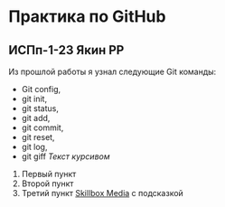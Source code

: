 # Практика по GitHub
## ИСПп-1-23 Якин РР
Из прошлой работы я узнал следующие Git команды: 
* Git config, 
* git init, 
* git status, 
* git add, 
* git commit, 
* git reset, 
* git log, 
* git giff
*Текст курсивом*
1. Первый пункт
2. Второй пункт
3. Третий пункт
[Skillbox Media](https://skillbox.ru/media/ "Всплывающая подсказка") с подсказкой